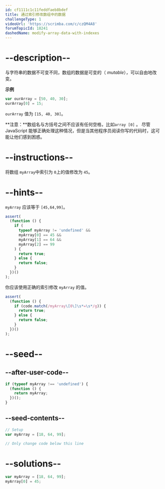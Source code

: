 ```yaml
---
id: cf1111c1c11feddfaeb8bdef
title: 通过索引修改数组中的数据
challengeType: 1
videoUrl: 'https://scrimba.com/c/czQM4A8'
forumTopicId: 18241
dashedName: modify-array-data-with-indexes
---
```


# --description--

与字符串的数据不可变不同，数组的数据是可变的（ <dfn>mutable</dfn>），可以自由地改变。

**示例**

```js
var ourArray = [50, 40, 30];
ourArray[0] = 15;
```

`ourArray` 值为 `[15, 40, 30]`。

**注意：**数组名与方括号之间不应该有任何空格，比如`array [0]` 。 尽管 JavaScript 能够正确处理这种情况，但是当其他程序员阅读你写的代码时，这可能让他们感到困惑。

# --instructions--

将数组 `myArray`中索引为 `0`上的值修改为 `45`。

# --hints--

`myArray` 应该等于 `[45,64,99]`。

```js
assert(
  (function () {
    if (
      typeof myArray != 'undefined' &&
      myArray[0] == 45 &&
      myArray[1] == 64 &&
      myArray[2] == 99
    ) {
      return true;
    } else {
      return false;
    }
  })()
);
```

你应该使用正确的索引修改 `myArray` 的值。

```js
assert(
  (function () {
    if (code.match(/myArray\[0\]\s*=\s*/g)) {
      return true;
    } else {
      return false;
    }
  })()
);
```

# --seed--

## --after-user-code--

```js
if (typeof myArray !== 'undefined') {
  (function () {
    return myArray;
  })();
}
```

## --seed-contents--

```js
// Setup
var myArray = [18, 64, 99];

// Only change code below this line
```

# --solutions--

```js
var myArray = [18, 64, 99];
myArray[0] = 45;
```
